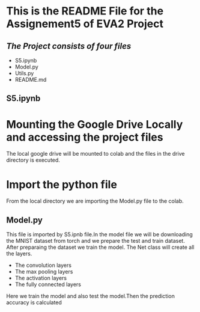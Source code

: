 # This is the README File for the Assignement5 of EVA2 Project

## _The Project consists of four files_
- S5.ipynb
- Model.py
- Utils.py
- README.md 

## S5.ipynb

# Mounting the Google Drive Locally and accessing the project files
   The local google drive will be mounted to colab and the files in the drive directory is executed.
# Import the python file
   From the local directory we are importing the Model.py file to the colab.
## Model.py
This file is imported by S5.ipnb file.In the model file we will be downloading the MNIST dataset from torch and we prepare the test and train dataset.
    After preparaing the dataset we train the model. The Net class will create all the layers.
- The convolution layers
- The max pooling layers
- The activation layers 
- The fully connected layers

Here we train the model and also test the model.Then the prediction accuracy is calculated